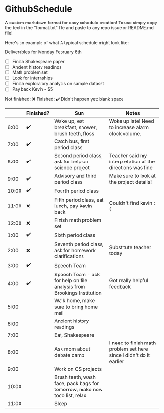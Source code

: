 # GithubSchedule
A custom markdown format for easy schedule creation!
To use simply copy the text in the "format.txt" file and paste to any repo issue or README.md file!


Here's an example of what A typical schedule might look like:

Deliverables for Monday February 6th
- [ ] Finish Shakespeare paper
- [ ] Ancient history readings
- [ ] Math problem set 
- [ ] Look for internships
- [ ] Finish exploratory analysis on sample dataset
- [ ] Pay back Kevin - $5

Not finished: ❌
Finished: ✔️️
Didn't happen yet: blank space

|    |Finished?   |Sun   |Notes   |
|---|---|---|---|
|6:00   |✔️️    |Wake up, eat breakfast, shower, brush teeth, floss   |Woke up late! Need to increase alarm clock volume.   | 
|7:00   |✔️️    |Catch bus, first period class |   | 
|8:00   |✔️️    |Second period class, ask for help on science project |Teacher said my interpretation of the directions was fine   | 
|9:00   |✔️️    |Advisory and third period class  |Make sure to look at the project details!   | 
|10:00   |✔️️    |Fourth period class   |   |
|11:00   |❌    |Fifth period class, eat lunch, pay Kevin back   |Couldn't find kevin :(   |
|12:00   |❌    |Finish math problem set   |  |
|1:00   |✔️️   |Sixth period class   |   |
|2:00   |❌   |Seventh period class, ask for homework clarifications |Substitute teacher today   |
|3:00   |✔️️    |Speech Team |  |
|4:00   |✔️️    |Speech Team - ask for help on file analysis from Brookings Institution   |Got really helpful feedback   |
|5:00   |    |Walk home, make sure to bring home mail  |   |
|6:00   |    |Ancient history readings  |  |
|7:00   |    |Eat, Shakespeare |  |
|8:00   |    |Ask mom about debate camp |I need to finish math problem set here since I didn't do it earlier  |
|9:00   |    |Work on CS projects  |   |
|10:00   |    |Brush teeth, wash face, pack bags for tomorrow, make new todo list, relax |   |
|11:00   |    |Sleep |   |
